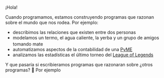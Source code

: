 ¡Hola! 

Cuando programamos, estamos construyendo programas que razonan sobre el mundo que nos rodea. Por ejemplo:

* describimos las relaciones que existen entre dos personas
* modelamos un termo, el agua caliente, la yerba y un grupo de amigos tomando mate <img src="https://upload.wikimedia.org/wikipedia/commons/5/5a/Mate-de-carpincho-con-bombilla-8857-MLA20008220660_112013-F.jpg" width="17px"> </img>
* automatizamos aspectos de la contabilidad de una [PyME](https://es.wikipedia.org/wiki/Peque%C3%B1a_y_mediana_empresa)
* analizamos las estadísticas el último torneo del [League of Legends](https://es.wikipedia.org/wiki/League_of_Legends) 

Y que pasaría si escribieramos programas que razonaran sobre ¿otros programas? :thought_balloon: Por ejemplo

